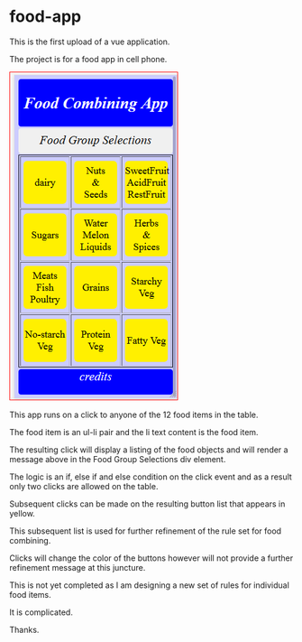 # food-app

This is the first upload of a vue application.

The project is for a food app in cell phone.


![opening page](https://github.com/schlezes/food-app/blob/master/page.png)

This app runs on a click to anyone of the 12 food items in the table.

The food item is an ul-li pair and the li text content is the food item.

The resulting click will display a listing of the food objects and will render a message above in the Food Group Selections div element.

The logic is an if, else if and else condition on the click event and as a result only two clicks are allowed on the table.

Subsequent clicks can be made on the resulting button list that appears in yellow.

This subsequent list is used for further refinement of the rule set for food combining.

Clicks will change the color of the buttons however will not provide a further refinement message at this juncture.

This is not yet completed as I am designing a new set of rules for individual food items.

It is complicated.

Thanks.


